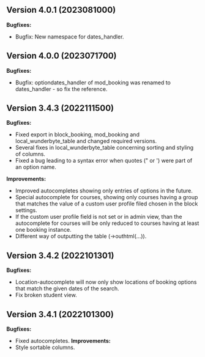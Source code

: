 ## Version 4.0.1 (2023081000)
**Bugfixes:**
* Bugfix: New namespace for dates_handler.

## Version 4.0.0 (2023071700)
**Bugfixes:**
* Bugfix: optiondates_handler of mod_booking was renamed to dates_handler - so fix the reference.

## Version 3.4.3 (2022111500)
**Bugfixes:**
* Fixed export in block_booking, mod_booking and local_wunderbyte_table and changed required versions.
* Several fixes in local_wunderbyte_table concerning sorting and styling of columns.
* Fixed a bug leading to a syntax error when quotes (" or ') were part of an option name.

**Improvements:**
* Improved autocompletes showing only entries of options in the future.
* Special autocomplete for courses, showing only courses having a group that matches the value
  of a custom user profile filed chosen in the block settings.
* If the custom user profile field is not set or in admin view, than the autocomplete for courses
  will be only reduced to courses having at least one booking instance.
* Different way of outputting the table (->outhtml(...)).

## Version 3.4.2 (2022101301)
**Bugfixes:**
* Location-autocomplete will now only show locations of booking options that match the given dates of the search.
* Fix broken student view.

## Version 3.4.1 (2022101300)
**Bugfixes:**
* Fixed autocompletes.
**Improvements:**
* Style sortable columns.